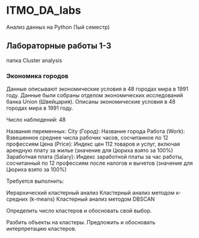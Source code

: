 # ITMO_DA_labs

Анализ данных на Python (1ый семестр)

## Лабораторные работы 1-3

папка Cluster analysis

### Экономика городов

Данные описывают экономические условия в 48 городах мира в 1991 году. Данные были собраны отделом экономических исследований банка Union (Швейцария). Описаны экономические условия в 48 городах мира в 1991 году.

Число наблюдений: 48

Названия переменных:
City (Город): Название города
Работа (Work): Взвешенное среднее числа рабочих часов, сосчитанное по 12 профессиям
Цена (Price): Индекс цен 112 товаров и услуг, включая арендную плату за жилье (значение для Цюриха взято за 100%)
Заработная плата (Salary): Индекс заработной платы за час работы, сосчитанный по 12 профессиям после налогов и вычетов (значение для Цюриха взято за 100%)

Требуется выполнить:

Иерархический кластерный анализ Кластерный анализ методом к-средних (k-means) Кластерный анализ методом DBSCAN

Определить число кластеров и обосновать свой выбор.

Разбить объекты на кластеры. Предложить и обосновать интерпретацию кластеров.
